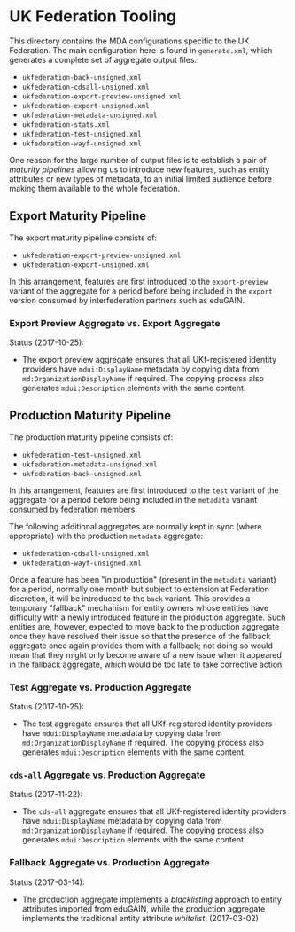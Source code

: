 # UK Federation Tooling

This directory contains the MDA configurations specific to the UK Federation. The main configuration here
is found in `generate.xml`, which generates a complete set of aggregate output files:

* `ukfederation-back-unsigned.xml`
* `ukfederation-cdsall-unsigned.xml`
* `ukfederation-export-preview-unsigned.xml`
* `ukfederation-export-unsigned.xml`
* `ukfederation-metadata-unsigned.xml`
* `ukfederation-stats.xml`
* `ukfederation-test-unsigned.xml`
* `ukfederation-wayf-unsigned.xml`

One reason for the large number of output files is to establish a pair of _maturity pipelines_ allowing
us to introduce new features, such as entity attributes or new types of metadata, to an initial limited
audience before making them available to the whole federation.

## Export Maturity Pipeline

The export maturity pipeline consists of:

* `ukfederation-export-preview-unsigned.xml`
* `ukfederation-export-unsigned.xml`

In this arrangement, features are first introduced to the `export-preview` variant of the aggregate for a period
before being included in the `export` version consumed by interfederation partners such as eduGAIN.

### Export Preview Aggregate vs. Export Aggregate

Status (2017-10-25):

* The export preview aggregate ensures that all UKf-registered identity providers have `mdui:DisplayName`
metadata by copying data from `md:OrganizationDisplayName` if required. The copying process also
generates `mdui:Description` elements with the same content.

## Production Maturity Pipeline

The production maturity pipeline consists of:

* `ukfederation-test-unsigned.xml`
* `ukfederation-metadata-unsigned.xml`
* `ukfederation-back-unsigned.xml`

In this arrangement, features are first introduced to the `test` variant of the aggregate for a period
before being included in the `metadata` variant consumed by federation members.

The following additional aggregates are normally kept in sync (where appropriate) with the production `metadata`
aggregate:

* `ukfederation-cdsall-unsigned.xml`
* `ukfederation-wayf-unsigned.xml`

Once a feature has been "in production" (present in the `metadata` variant) for a period, normally one month but
subject to extension at Federation discretion, it will be introduced to the `back` variant. This provides a
temporary "fallback" mechanism for entity owners whose entities have difficulty with a newly introduced
feature in the production aggregate. Such entities are, however, expected to move back to the production
aggregate once they have resolved their issue so that the presence of the fallback aggregate once again
provides them with a fallback; not doing so would mean that they might only become aware of a new issue
when it appeared in the fallback aggregate, which would be too late to take corrective action.

### Test Aggregate vs. Production Aggregate

Status (2017-10-25):

* The test aggregate ensures that all UKf-registered identity providers have `mdui:DisplayName`
metadata by copying data from `md:OrganizationDisplayName` if required. The copying process also
generates `mdui:Description` elements with the same content.

### `cds-all` Aggregate vs. Production Aggregate

Status (2017-11-22):

* The `cds-all` aggregate ensures that all UKf-registered identity providers have `mdui:DisplayName`
  metadata by copying data from `md:OrganizationDisplayName` if required. The copying process also
  generates `mdui:Description` elements with the same content.

### Fallback Aggregate vs. Production Aggregate

Status (2017-03-14):

* The production aggregate implements a _blacklisting_ approach to entity attributes imported from eduGAIN,
while the production aggregate implements the traditional entity attribute _whitelist_. (2017-03-02)
